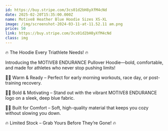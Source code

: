 ```yaml
---
id: https://buy.stripe.com/3cs01d2bH8yXfM4cNd
date: 2025-02-20T15:35:00.000Z
name: Motive8 Heather Blue Hoodie Sizes XS-XL
image: /img/screenshot-2024-03-11-at-11.52.11 am.png
price: 50
link: https://buy.stripe.com/3cs01d2bH8yXfM4cNd
class: img
---
```

🔥 The Hoodie Every Triathlete Needs! 🔥

Introducing the MOTIVE8 ENDURANCE Pullover Hoodie—bold, comfortable, and made for athletes who never stop pushing limits!

🏊‍♂️ Warm & Ready – Perfect for early morning workouts, race day, or post-training recovery.

🚴‍♀️ Bold & Motivating – Stand out with the vibrant MOTIVE8 ENDURANCE logo on a sleek, deep blue fabric.

🏃‍♂️ Built for Comfort – Soft, high-quality material that keeps you cozy without slowing you down.




🔥 Limited Stock – Grab Yours Before They’re Gone! 🔥
